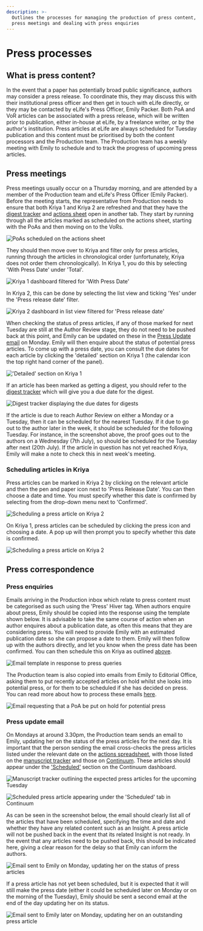 ```yaml
---
description: >-
  Outlines the processes for managing the production of press content, attending
  press meetings and dealing with press enquiries
---
```


# Press processes

## What is press content? 

In the event that a paper has potentially broad public significance, authors may consider a press release. To coordinate this, they may discuss this with their institutional press officer and then get in touch with eLife directly, or they may be contacted by eLife's Press Officer, Emily Packer. Both PoA and VoR articles can be associated with a press release, which will be written prior to publication, either in-house at eLife, by a freelance writer, or by the author's institution. Press articles at eLife are always scheduled for Tuesday publication and this content must be prioritised by both the content processors and the Production team. The Production team has a weekly meeting with Emily to schedule and to track the progress of upcoming press articles. 

## Press meetings 

Press meetings usually occur on a Thursday morning, and are attended by a member of the Production team and eLife's Press Officer \(Emily Packer\). Before the meeting starts, the representative from Production needs to ensure that both Kriya 1 and Kriya 2 are refreshed and that they have the [digest tracker](https://docs.google.com/spreadsheets/d/17Llag-aEnbuARu5ORDJFki4K73xzy1fz2B2XG_QHQPI/edit#gid=1376331906) and [actions sheet](https://docs.google.com/document/d/1gWMKdmcl4i7EC_bHvrbpBcUKoXuMQ4WfrVDJ1HxQ0cc/edit?ts=56dd55b5) open in another tab. They start by running through all the articles marked as scheduled on the actions sheet, starting with the PoAs and then moving on to the VoRs. 

![PoAs scheduled on the actions sheet](.gitbook/assets/screenshot-2021-06-24-at-15.51.54%20%281%29.png)

They should then move over to Kriya and filter only for press articles, running through the articles in chronological order \(unfortunately, Kriya does not order them chronologically\). In Kriya 1, you do this by selecting 'With Press Date' under 'Total'.  

![Kriya 1 dashboard filtered for &apos;With Press Date&apos; ](.gitbook/assets/screenshot-2021-06-30-at-09.13.15.png)

In Kriya 2, this can be done by selecting the list view and ticking 'Yes' under the 'Press release date' filter. 

![Kriya 2 dashboard in list view filtered for &apos;Press release date&apos;](.gitbook/assets/screenshot-2021-06-30-at-10.30.08.png)

When checking the status of press articles, if any of those marked for next Tuesday are still at the Author Review stage, they do not need to be pushed back at this point, and Emily can be updated on these in the [Press Update email](press-processes.md#press-update-email) on Monday. Emily will then enquire about the status of potential press articles. To come up with a press date, you can consult the due dates for each article by clicking the 'detailed' section on Kriya 1 \(the calendar icon the top right hand corner of the panel\).

![&apos;Detailed&apos; section on Kriya 1](.gitbook/assets/screenshot-2021-06-30-at-09.17.19.png)

If an article has been marked as getting a digest, you should refer to the [digest tracker](https://docs.google.com/spreadsheets/d/17Llag-aEnbuARu5ORDJFki4K73xzy1fz2B2XG_QHQPI/edit#gid=1376331906) which will give you a due date for the digest. 

![Digest tracker displaying the due dates for digests](.gitbook/assets/screenshot-2021-06-30-at-09.38.57.png)

If the article is due to reach Author Review on either a Monday or a Tuesday, then it can be scheduled for the nearest Tuesday. If it due to go out to the author later in the week, it should be scheduled for the following Tuesday. For instance, in the screenshot above, the proof goes out to the authors on a Wednesday \(7th July\), so should be scheduled for the Tuesday after next \(20th July\). If the article in question has not yet reached Kriya, Emily will make a note to check this in next week's meeting.

### Scheduling articles in Kriya 

Press articles can be marked in Kriya 2 by clicking on the relevant article and then the pen and paper icon next to 'Press Release Date'. You can then choose a date and time. You must specify whether this date is confirmed by selecting from the drop-down menu next to 'Confirmed'. 

![Scheduling a press article on Kriya 2](.gitbook/assets/screenshot-2021-06-24-at-15.54.34%20%281%29.png)

On Kriya 1, press articles can be scheduled by clicking the press icon and choosing a date. A pop up will then prompt you to specify whether this date is confirmed. 

![Scheduling a press article on Kriya 2](.gitbook/assets/screenshot-2021-06-30-at-12.38.01.png)

## Press correspondence 

### Press enquiries 

Emails arriving in the Production inbox which relate to press content must be categorised as such using the 'Press' Hiver tag. When authors enquire about press, Emily should be copied into the response using the template shown below. It is advisable to take the same course of action when an author enquires about a publication date, as often this means that they are considering press. You will need to provide Emily with an estimated publication date so she can propose a date to them. Emily will then follow up with the authors directly, and let you know when the press date has been confirmed. You can then schedule this on Kriya as outlined [above](press-processes.md#marking-articles-in-kriya). 

![Email template in response to press queries](.gitbook/assets/screenshot-2021-06-24-at-15.17.39.png)

The Production team is also copied into emails from Emily to Editorial Office, asking them to put recently accepted articles on hold whilst she looks into potential press, or for them to be scheduled if she has decided on press. You can read more about how to process these emails [here](toolkit/managing-production-queries.md#press-emails). 

![Email requesting that a PoA be put on hold for potential press](.gitbook/assets/screenshot-2021-06-24-at-15.13.34.png)

### Press update email 

On Mondays at around 3.30pm, the Production team sends an email to Emily, updating her on the status of the press articles for the next day. It is important that the person sending the email cross-checks the press articles listed under the relevant date on the [actions spreadsheet](https://docs.google.com/document/d/1gWMKdmcl4i7EC_bHvrbpBcUKoXuMQ4WfrVDJ1HxQ0cc/edit?ts=56dd55b5), with those listed on the [manuscript tracker](https://docs.google.com/spreadsheets/d/1TVgTAUijt9pVa_d8TRFcpPvipE31zcgBh0r9M5dFn4Q/edit#gid=2075183460) and those on [Continuum](https://prod--ppp-dash.elifesciences.org/current). These articles should appear under the ['Scheduled'](https://prod--ppp-dash.elifesciences.org/scheduled?view=list&start=30-06-2021&end=30-06-2022) section on the Continuum dashboard. 

![Manuscript tracker outlining the expected press articles for the upcoming Tuesday ](.gitbook/assets/screenshot-2021-06-24-at-16.26.56.png)

![Scheduled press article appearing under the &apos;Scheduled&apos; tab in Continuum](.gitbook/assets/screenshot-2021-06-30-at-12.22.37.png)

As can be seen in the screenshot below, the email should clearly list all of the articles that have been scheduled, specifying the time and date and whether they have any related content such as an Insight. A press article will not be pushed back in the event that its related Insight is not ready. In the event that any articles need to be pushed back, this should be indicated here, giving a clear reason for the delay so that Emily can inform the authors. 

![Email sent to Emily on Monday, updating her on the status of press articles ](.gitbook/assets/screenshot-2021-06-24-at-16.04.33.png)

If a press article has not yet been scheduled, but it is expected that it will still make the press date \(either it could be scheduled later on Monday or on the morning of the Tuesday\), Emily should be sent a second email at the end of the day updating her on its status. 

![Email sent to Emily later on Monday, updating her on an outstanding press article](.gitbook/assets/screenshot-2021-06-24-at-16.17.05.png)

